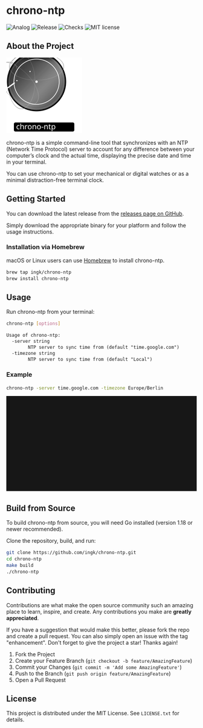 <!-- Improved compatibility of back to top link: See: https://github.com/othneildrew/Best-README-Template/pull/73 -->
<a name="readme-top"></a>

# chrono-ntp

![Analog](https://honey.badgers.space/badge/-/chrono-ntp/blue?icon=feather-watch&label=)
![Release](https://badgers.space/github/release/ingk/chrono-ntp)
![Checks](https://badgers.space/github/checks/ingk/chrono-ntp/main)
![MIT license](https://badgers.space/github/license/ingk/chrono-ntp/?color=blue)

## About the Project

<img src="assets/chrono-ntp.svg" width="200rem" height="200rem" />

chrono-ntp is a simple command-line tool that synchronizes with an NTP (Network Time Protocol) server to account for any difference between your computer’s clock and the actual time, displaying the precise date and time in your terminal.

You can use chrono-ntp to set your mechanical or digital watches or as a minimal distraction-free terminal clock.

## Getting Started

You can download the latest release from the [releases page on GitHub](https://github.com/ingk/chrono-ntp/releases).

Simply download the appropriate binary for your platform and follow the usage instructions.

### Installation via Homebrew

macOS or Linux users can use [Homebrew](https://brew.sh/) to install chrono-ntp.

```bash
brew tap ingk/chrono-ntp
brew install chrono-ntp
```

## Usage

Run chrono-ntp from your terminal:

```sh
chrono-ntp [options]
```

```
Usage of chrono-ntp:
  -server string
        NTP server to sync time from (default "time.google.com")
  -timezone string
        NTP server to sync time from (default "Local")
```

### Example

```sh
chrono-ntp -server time.google.com -timezone Europe/Berlin
```

![Demo GIF](assets/demo.gif)

## Build from Source

To build chrono-ntp from source, you will need Go installed (version 1.18 or newer recommended).

Clone the repository, build, and run:

```sh
git clone https://github.com/ingk/chrono-ntp.git
cd chrono-ntp
make build
./chrono-ntp
```

## Contributing

Contributions are what make the open source community such an amazing place to learn, inspire, and create. Any contributions you make are **greatly appreciated**.

If you have a suggestion that would make this better, please fork the repo and create a pull request. You can also simply open an issue with the tag "enhancement".
Don't forget to give the project a star! Thanks again!

1. Fork the Project
2. Create your Feature Branch (`git checkout -b feature/AmazingFeature`)
3. Commit your Changes (`git commit -m 'Add some AmazingFeature'`)
4. Push to the Branch (`git push origin feature/AmazingFeature`)
5. Open a Pull Request

## License

This project is distributed under the MIT License. See `LICENSE.txt` for details.
